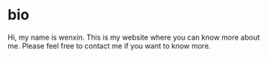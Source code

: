 # bio

Hi, my name is wenxin.
This is my website where you can know more about me.
Please feel free to contact me if you want to know more.